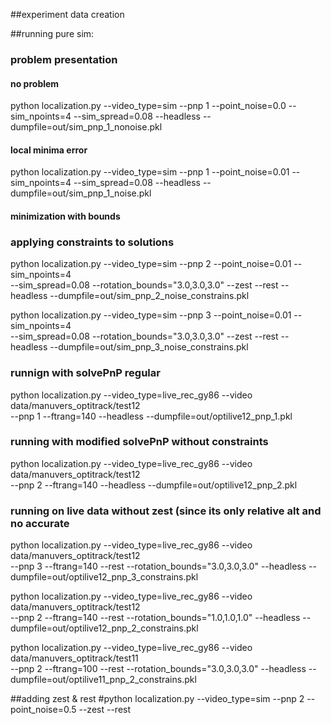 ##experiment data creation

##running pure sim:
### problem presentation
#### no problem 
python localization.py --video_type=sim --pnp 1 --point_noise=0.0 --sim_npoints=4 --sim_spread=0.08 --headless --dumpfile=out/sim_pnp_1_nonoise.pkl

#### local minima error
python localization.py --video_type=sim --pnp 1 --point_noise=0.01 --sim_npoints=4 --sim_spread=0.08 --headless --dumpfile=out/sim_pnp_1_noise.pkl

#### minimization with bounds
### applying constraints to solutions
python localization.py --video_type=sim --pnp 2 --point_noise=0.01 --sim_npoints=4 \
	--sim_spread=0.08 --rotation_bounds="3.0,3.0,3.0" --zest --rest --headless --dumpfile=out/sim_pnp_2_noise_constrains.pkl

python localization.py --video_type=sim --pnp 3 --point_noise=0.01 --sim_npoints=4 \
	--sim_spread=0.08 --rotation_bounds="3.0,3.0,3.0" --zest --rest --headless --dumpfile=out/sim_pnp_3_noise_constrains.pkl



### runnign with solvePnP regular
python localization.py --video_type=live_rec_gy86 --video data/manuvers_optitrack/test12\
			 --pnp 1 --ftrang=140 --headless --dumpfile=out/optilive12_pnp_1.pkl


### running with modified solvePnP without constraints
python localization.py --video_type=live_rec_gy86 --video data/manuvers_optitrack/test12\
			--pnp 2 --ftrang=140  --headless --dumpfile=out/optilive12_pnp_2.pkl

### running on live data without zest (since its only relative alt and no accurate
python localization.py --video_type=live_rec_gy86 --video data/manuvers_optitrack/test12\
		 	--pnp 3 --ftrang=140 --rest --rotation_bounds="3.0,3.0,3.0"  --headless --dumpfile=out/optilive12_pnp_3_constrains.pkl

python localization.py --video_type=live_rec_gy86 --video data/manuvers_optitrack/test12\
 			--pnp 2 --ftrang=140 --rest --rotation_bounds="1.0,1.0,1.0"  --headless --dumpfile=out/optilive12_pnp_2_constrains.pkl


python localization.py --video_type=live_rec_gy86 --video data/manuvers_optitrack/test11\
			 --pnp 2 --ftrang=100 --rest --rotation_bounds="3.0,3.0,3.0" --headless --dumpfile=out/optilive11_pnp_2_constrains.pkl


##adding zest & rest
#python localization.py --video_type=sim --pnp 2 --point_noise=0.5 --zest --rest
